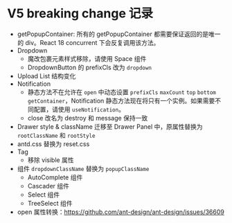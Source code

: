 # V5 breaking change 记录

- getPopupContainer: 所有的 getPopupContainer 都需要保证返回的是唯一的 div。React 18 concurrent 下会反复调用该方法。
- Dropdown
  - 魔改包裹元素样式移除，请使用 Space 组件
  - DropdownButton 的 prefixCls 改为 `dropdown`
- Upload List 结构变化
- Notification
  - 静态方法不在允许在 `open` 中动态设置 `prefixCls` `maxCount` `top` `bottom` `getContainer`，Notification 静态方法现在将只有一个实例。如果需要不同配置，请使用 `useNotification`。
  - close 改名为 destroy 和 message 保持一致
- Drawer style & className 迁移至 Drawer Panel 中，原属性替换为 `rootClassName` 和 `rootStyle`
- antd.css 替换为 reset.css
- Tag
  - 移除 visible 属性
- 组件 `dropdownClassName` 替换为 `popupClassName`
  - AutoComplete 组件
  - Cascader 组件
  - Select 组件
  - TreeSelect 组件
- open 属性转换：https://github.com/ant-design/ant-design/issues/36609
